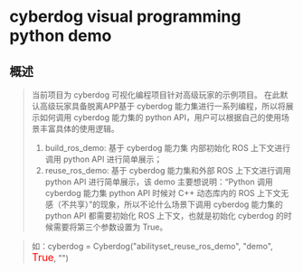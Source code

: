 # cyberdog visual programming python demo
## 概述
> 当前项目为 cyberdog 可视化编程项目针对高级玩家的示例项目。
> 在此默认高级玩家具备脱离APP基于 cyberdog 能力集进行一系列编程，所以将展示如何调用 cyberdog 能力集的 python API，用户可以根据自己的使用场景丰富具体的使用逻辑。
> 1. build_ros_demo: 基于 cyberdog 能力集 内部初始化 ROS 上下文进行调用 python API 进行简单展示；
> 2. reuse_ros_demo: 基于 cyberdog 能力集和外部 ROS 上下文进行调用 python API 进行简单展示，该 demo 主要想说明：“Python 调用 cyberdog 能力集 python API 时候对 C++ 动态库内的 ROS 上下文无感（不共享）”的现象，所以不论什么场景下调用 cyberdog 能力集的 python API 都需要初始化 ROS 上下文，也就是初始化 cyberdog 的时候需要将第三个参数设置为 True。

> 如：cyberdog = Cyberdog("abilityset_reuse_ros_demo", "demo", <font color=red size=4>True</font>, "")
